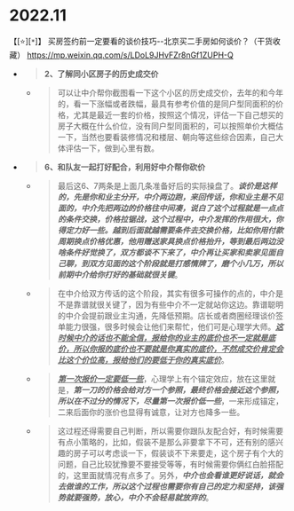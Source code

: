 
# 2022.11

【[:star:][`*`]】 买房签约前一定要看的谈价技巧--北京买二手房如何谈价？（干货收藏） https://mp.weixin.qq.com/s/LDoL9JHvFZr8nGf1ZUPH-Q
- > **2、了解同小区房子的历史成交价**
  * > 可以让中介帮你截图看一下这个小区的历史成交价，去年的和今年的，看一下涨幅或者跌幅，最具有参考价值的是同户型同面积的价格，尤其是最近一套的价格，按照这个情况，评估一下自己想买的房子大概在什么价位，没有同户型同面积的，可以按照单价大概估一下，当然也要看装修情况和楼层、朝向等这些综合因素，自己大体评估一下，做到心里有数。
- > **6、和队友一起打好配合，利用好中介帮你砍价**
  * > 最后这6、7两条是上面几条准备好后的实际操盘了。***谈价是这样的，先是你和业主分开，中介两边跑，来回传话，你和业主是不见面的，中介先把两边的价格往中间凑，说白了这个过程就是一点点的条件交换，价格拉锯战，这个过程中，中介发挥的作用很大，你得定力好一些。越到后面就越需要条件去交换价格，比如你用付款周期换点价格优惠，他用赠送家具换点价格抬升，等到最后两边没啥条件好觉换了，双方都谈不下来了，中介再让买家和卖家见面自己聊，到双方见面的这个阶段就是打感情牌了，磨个小几万，所以前期中介给你打好的基础就很关键***。
  * > 在中介给双方传话的这个阶段，其实有很多可操作的点的，中介是不是靠谱就很关键了，因为有些中介不一定就站你这边。靠谱聪明的中介会提前跟业主沟通，先降低预期。店长或者商圈经理谈价签单能力很强，很多时候会让他们来帮忙，他们可是心理学大师。***<ins>这时候中介的话也不能全信，报给你的业主的底价也不一定就是底价，所以你报的底价也不要就是你真实的底价，不然成交价肯定会比这个价位高，报给他们的要低于你的真实底价</ins>***。
  * > ***<ins>第一次报价一定要低一些</ins>***，心理学上有个锚定效应，放在这里就是，***第一刀的价格会给对方一个参照，最终价格会接近这个参照，所以在不过分的情况下，尽量第一次报价低一些***，一来形成锚定，二来后面你的涨价也显得有诚意，让对方也降多一些。
  * > 这过程还得需要自己判断，所以需要你跟队友配合好，有时候需要有点小策略的，比如，假装不是那么非要拿下不可，还有别的感兴趣的房子可以考虑谈一下，假装谈不下来要走，这个房子有个大的问题，自己比较犹豫要不要接受等等，有时候需要你俩红白脸搭配的，这里面就情况有点多了。另外，***中介也会看谁更好说话，就会去做谁的工作，所以这个过程也需要你有自己的定力和坚持，该强势就要强势，放心，中介不会轻易就放弃的***。
